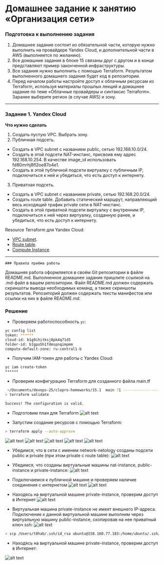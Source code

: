 # Домашнее задание к занятию «Организация сети»

### Подготовка к выполнению задания

1. Домашнее задание состоит из обязательной части, которую нужно выполнить на провайдере Yandex Cloud, и дополнительной части в AWS (выполняется по желанию). 
2. Все домашние задания в блоке 15 связаны друг с другом и в конце представляют пример законченной инфраструктуры.  
3. Все задания нужно выполнить с помощью Terraform. Результатом выполненного домашнего задания будет код в репозитории. 
4. Перед началом работы настройте доступ к облачным ресурсам из Terraform, используя материалы прошлых лекций и домашнее задание по теме «Облачные провайдеры и синтаксис Terraform». Заранее выберите регион (в случае AWS) и зону.

---
### Задание 1. Yandex Cloud 

**Что нужно сделать**

1. Создать пустую VPC. Выбрать зону.
2. Публичная подсеть.

 - Создать в VPC subnet с названием public, сетью 192.168.10.0/24.
 - Создать в этой подсети NAT-инстанс, присвоив ему адрес 192.168.10.254. В качестве image_id использовать fd80mrhj8fl2oe87o4e1.
 - Создать в этой публичной подсети виртуалку с публичным IP, подключиться к ней и убедиться, что есть доступ к интернету.
3. Приватная подсеть.
 - Создать в VPC subnet с названием private, сетью 192.168.20.0/24.
 - Создать route table. Добавить статический маршрут, направляющий весь исходящий трафик private сети в NAT-инстанс.
 - Создать в этой приватной подсети виртуалку с внутренним IP, подключиться к ней через виртуалку, созданную ранее, и убедиться, что есть доступ к интернету.

Resource Terraform для Yandex Cloud:

- [VPC subnet](https://registry.terraform.io/providers/yandex-cloud/yandex/latest/docs/resources/vpc_subnet).
- [Route table](https://registry.terraform.io/providers/yandex-cloud/yandex/latest/docs/resources/vpc_route_table).
- [Compute Instance](https://registry.terraform.io/providers/yandex-cloud/yandex/latest/docs/resources/compute_instance).

---
    ### Правила приёма работы

Домашняя работа оформляется в своём Git репозитории в файле README.md. Выполненное домашнее задание пришлите ссылкой на .md-файл в вашем репозитории.
Файл README.md должен содержать скриншоты вывода необходимых команд, а также скриншоты результатов.
Репозиторий должен содержать тексты манифестов или ссылки на них в файле README.md.

### Решение 

* Проверяем работоспособность `yc`:

```bash
yc config list
token: ******
cloud-id: b1g9ihitksj8pk4q71d5
folder-id: b1gpo5h1fdmspnqimpmm
compute-default-zone: ru-central1-b
```

* Получим IAM-токен для работы с Yandex Cloud:

```bash
yc iam create-token
******
```

* Проверим конфигурацию Terraform для созданного файла main.tf
```bash
 ~/Documents/devops-25/clopro-homeworks/15.1  main ?1 ---------------------------------------------------------------------------------------- 18:48:18 
> terraform validate

Success! The configuration is valid.
```

* Подготовим план для Terraform
![alt text](image-1.png)

* Запустим создание ресурсов с помощью Terraform:
```bash
> terraform apply --auto-approve 
```
![alt text](image-2.png)
![alt text](image-3.png)
![alt text](image-4.png)
![alt text](image-10.png)
![alt text](image-11.png)

* Убедимся, что в сети с именем network-netology созданы подсети public и private (при этом private с route table):
![alt text](image-5.png) 

* Убедимся, что созданы виртуальные машины nat-instance, public-instance и private-instance:
![alt text](image-6.png)

* Подключаемся к публичной машине и проверяем наличие соединения с интернетом
![alt text](image-7.png)
![alt text](image-8.png)
* Находясь на виртуальной машине private-instance, проверим доступ в Интернет
![alt text](image-13.png)

* Виртуальная машина private-instance не имеет внешнего IP-адреса. Подключение к данной виртуальной машине выполним через виртуальную машину public-instance, скопировав на нее приватный ключ ssh:
![alt text](image-14.png)
```bash
> scp /Users/t0hab/.ssh/id_rsa ubuntu@158.160.77.183:/home/ubuntu/.ssh/id_rsa
```

* Находясь на виртуальной машине private-instance, проверим доступ в Интернет:

![alt text](image-15.png)
